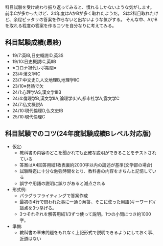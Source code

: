 科目試験を受け終わり振り返ってみると、慣れるしかないような気がします。
前半Cが多かったけど、24年度はAかBが多く取れたようだ。
Sは2科目取れたけど、余程ピッタリの答案を作らないと出ないような気がする。
そんな中、AかBを取れる程度の答案を作るコツを自分なりに考えてみる。

## 科目試験成績(最終)
* 19/7:英ⅠB,日史概説ⅠD,英3S
* 19/10:日史概説ⅠC,英ⅡB
* ※コロナ禍代レポ期間※
* 23/4:漢文学ⅠC
* 23/7:中文史C,人文地理B,地理学ⅡC
* 23/10※発熱で欠
* 24/1:心理学AS,漢文学ⅢB
* 24/4:倫理学B,漢文学ⅡA,論理学(L)A,都市社学A,露文学C
* 24/7:仏文概説A
* 24/10:現代倫理D,仏文史ⅠB
* 25/10:現代倫理C

## 科目試験でのコツ(24年度試験成績Bレベル対応版)
* 仮定:
  * 教科書の内容のどこを聞かれても正確な説明ができることをテストされている
  * 答案はA4回答用紙1枚表裏約2000字以内の論述が基準(文学部の場合)
  * 試験時迄に十分な勉強時間をとり、教科書の内容をきちんと記憶している
  * 誤字や用語の説明に誤りがあると減点される
* 形式例:
  * パラグラフライティングで答案作成
  * 最初の4行で問われた事に一通り解答、そこに使った用語(キーワード)/論点を3つ挙げる。
  * 3つそれぞれを解答用紙1/3ずつ使って説明。1つの小問につき約1000字。
* 準備:
  * 教科書の章末問題をもれなく上記形式で説明できるようにしておく事、近道はない